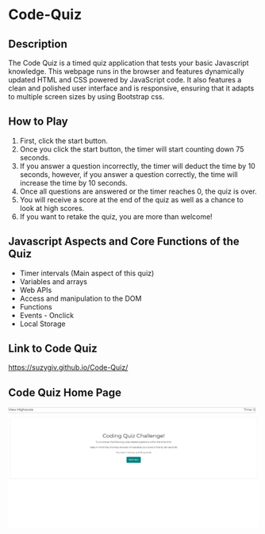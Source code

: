 # Code-Quiz

## Description

The Code Quiz is a timed quiz application that tests your basic Javascript knowledge. This webpage runs in the browser and features dynamically updated HTML and CSS powered by JavaScript code. It also features a clean and polished user interface and is responsive, ensuring that it adapts to multiple screen sizes by using Bootstrap css.


## How to Play

1. First, click the start button.
2. Once you click the start button, the timer will start counting down 75 seconds. 
3. If you answer a question incorrectly, the timer will deduct the time by 10 seconds, however, if you answer a question correctly, the time will increase the time by 10 seconds.
4. Once all questions are answered or the timer reaches 0, the quiz is over.
5. You will receive a score at the end of the quiz as well as a chance to look at high scores.
6. If you want to retake the quiz, you are more than welcome!

## Javascript Aspects and Core Functions of the Quiz

- Timer intervals (Main aspect of this quiz)
- Variables and arrays 
- Web APIs
- Access and manipulation to the DOM
- Functions
- Events - Onclick 
- Local Storage


## Link to Code Quiz
https://suzygiv.github.io/Code-Quiz/

 
 
 ## Code Quiz Home Page
![Main Page](https://github.com/suzygiv/Code-Quiz/blob/master/Assets/CodeQuiz.PNG)
